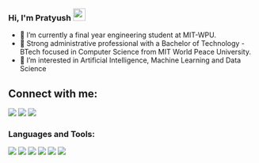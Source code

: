 ### Hi, I'm Pratyush <img src="https://media.giphy.com/media/hvRJCLFzcasrR4ia7z/giphy.gif" width="25px">
- 🔭 I’m currently a final year engineering student at MIT-WPU.
- 🌱  Strong administrative professional with a Bachelor of Technology - BTech focused in Computer Science from MIT World Peace University.
- 👯 I’m interested in Artificial Intelligence, Machine Learning and Data Science

<!-- ❔❔❔❔ means username in below README.md -->
<!-- Also feel free to update second URL to any URL -->
## Connect with me:
[<img src="https://img.shields.io/badge/twitter-%231DA1F2.svg?&style=for-the-badge&logo=twitter&logoColor=white">](https://twitter.com/pratyush___jha?s=08)
[<img src="https://img.shields.io/badge/linkedin-%230077B5.svg?&style=for-the-badge&logo=linkedin&logoColor=white">](https://www.linkedin.com/in/pratyush-jha-58ab291a5/)
[<img src="https://img.shields.io/badge/instagram-%23E4405F.svg?&style=for-the-badge&logo=instagram&logoColor=white">](https://www.instagram.com/pratyush._._._.jha/?hl=en)

### Languages and Tools:
<div display="flex">
  <img src="https://img.shields.io/badge/C++%20-%231572B6.svg?&style=for-the-badge&logo=-C++-&logoColor=white">
  <img src="https://img.shields.io/badge/java%20-%23F05033.svg?&style=for-the-badge&logo=java&logoColor=white">
  <img src="https://img.shields.io/badge/python%20-%231877F2.svg?&style=for-the-badge&logo=python&logoColor=white">
  <img src="https://img.shields.io/badge/Jupyter%20-%23F05033.svg?&style=for-the-badge&logo=Jupyter&logoColor=white">
  <img src="https://img.shields.io/badge/github%20-%23121011.svg?&style=for-the-badge&logo=github&logoColor=white"/>
  <img src="https://img.shields.io/badge/VScode%20-%23121011.svg?&style=for-the-badge&logo=VScode&logoColor=white"/>
</div> 
